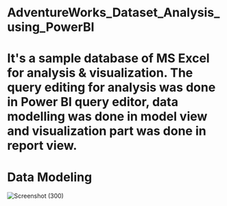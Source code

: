 # AdventureWorks_Dataset_Analysis_using_PowerBI
# It's a sample database of MS Excel for analysis & visualization. The query editing for analysis was done in Power BI query editor, data modelling was done in model view and visualization part was done in report view.
# Data Modeling
![Screenshot (300)](https://github.com/Nishishrivastava/AdventureWorks_Dataset_Analysis_using_PowerBI/assets/83336594/1fe2738f-9fb1-4a56-bb5c-1fdb81ed05cb)
